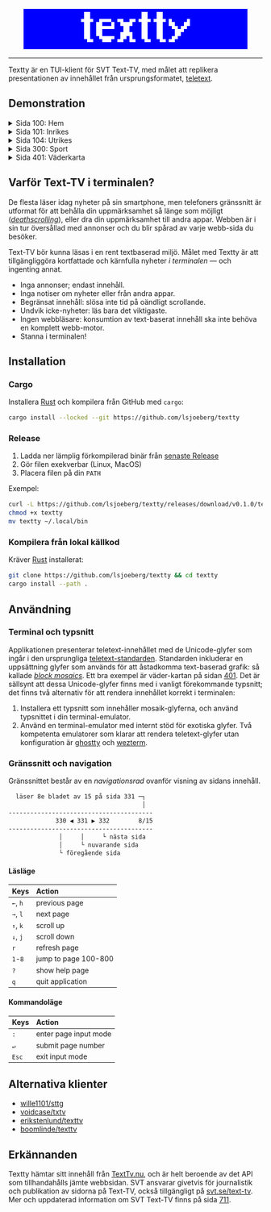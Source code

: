 <!-- LOGO -->
<p align="center">
  <img src="./media/banner.png" alt="textty">
</p>

---

Textty är en TUI-klient för SVT Text-TV, med målet att replikera
presentationen av innehållet från ursprungsformatet, [teletext].


## Demonstration

<details>
<summary>Sida 100: Hem</summary>
<p align="center">
  <img src="./media/100.png" alt="sida-100">
</p>
</details>

<details>
<summary>Sida 101: Inrikes</summary>
<p align="center">
  <img src="./media/101.png" alt="sida-101">
</p>
</details>

<details>
<summary>Sida 104: Utrikes</summary>
<p align="center">
  <img src="./media/104.png" alt="sida-104">
</p>
</details>

<details>
<summary>Sida 300: Sport</summary>
<p align="center">
  <img src="./media/300.png" alt="sida-300">
</p>
</details>

<details>
<summary>Sida 401: Väderkarta</summary>
<p align="center">
  <img src="./media/401.png" alt="sida-401">
</p>
</details>

## Varför Text-TV i terminalen?

De flesta läser idag nyheter på sin smartphone, men telefoners gränssnitt är
utformat för att behålla din uppmärksamhet så länge som möjligt
(_[deathscrolling]_), eller dra din uppmärksamhet till andra appar. Webben är i
sin tur översållad med annonser och du blir spårad av varje webb-sida du
besöker.

Text-TV bör kunna läsas i en rent textbaserad miljö. Målet med Textty är att
tillgängliggöra kortfattade och kärnfulla nyheter _i terminalen_ &mdash; och
ingenting annat.

- Inga annonser; endast innehåll.
- Inga notiser om nyheter eller från andra appar.
- Begränsat innehåll: slösa inte tid på oändligt scrollande.
- Undvik icke-nyheter: läs bara det viktigaste.
- Ingen webbläsare: konsumtion av text-baserat innehåll ska inte behöva en
  komplett webb-motor.
- Stanna i terminalen!

## Installation

### Cargo

Installera [Rust] och kompilera från GitHub med `cargo`:

```sh
cargo install --locked --git https://github.com/lsjoeberg/textty
```

### Release

1. Ladda ner lämplig förkompilerad binär från [senaste Release]
2. Gör filen exekverbar (Linux, MacOS)
3. Placera filen på din `PATH`

Exempel:

```sh
curl -L https://github.com/lsjoeberg/textty/releases/download/v0.1.0/textty-linux-amd64 > textty
chmod +x textty
mv textty ~/.local/bin
```

### Kompilera från lokal källkod

Kräver [Rust] installerat:

```sh
git clone https://github.com/lsjoeberg/textty && cd textty
cargo install --path .
```

## Användning

### Terminal och typsnitt

Applikationen presenterar teletext-innehållet med de Unicode-glyfer som
ingår i den ursprungliga [teletext-standarden]. Standarden inkluderar en
uppsättning glyfer som används för att åstadkomma text-baserad grafik: så
kallade _[block mosaics]_. Ett bra exempel är väder-kartan på sidan [401]. Det
är sällsynt att dessa Unicode-glyfer finns med i vanligt förekommande typsnitt;
det finns två alternativ för att rendera innehållet korrekt i terminalen:

1. Installera ett typsnitt som innehåller mosaik-glyferna, och använd typsnittet
   i din terminal-emulator.
2. Använd en terminal-emulator med internt stöd för exotiska glyfer. Två
   kompetenta emulatorer som klarar att rendera teletext-glyfer utan
   konfiguration är [ghostty] och [wezterm].

### Gränssnitt och navigation

Gränssnittet består av en *navigationsrad* ovanför visning av sidans innehåll.

```text
  läser 8e bladet av 15 på sida 331 ─┐
                                     │
----------------------------------------
             330 ◀ 331 ▶ 332        8/15
----------------------------------------
              │     │     └ nästa sida
              │     └ nuvarande sida
              └ föregående sida
```

#### Läsläge

| Keys     | Action               |
|:---------|:---------------------|
| `←`, `h` | previous page        |
| `→`, `l` | next page            |
| `↑`, `k` | scroll up            |
| `↓`, `j` | scroll down          |
| `r`      | refresh page         |
| `1`-`8`  | jump to page 100-800 |
| `?`      | show help page       |
| `q`      | quit application     |

#### Kommandoläge

| Keys  | Action                |
|:------|:----------------------|
| `:`   | enter page input mode |
| `↵`   | submit page number    |
| `Esc` | exit input mode       |


## Alternativa klienter

- [wille1101/sttg](https://github.com/wille1101/sttg)
- [voidcase/txtv](https://github.com/voidcase/txtv)
- [erikstenlund/texttv](https://github.com/erikstenlund/texttv)
- [boomlinde/texttv](https://github.com/boomlinde/texttv)

## Erkännanden

Textty hämtar sitt innehåll från [TextTv.nu], och är helt beroende av det API
som tillhandahålls jämte webbsidan. SVT ansvarar givetvis för journalistik och
publikation av sidorna på Text-TV, också tillgängligt på [svt.se/text-tv]. Mer
och uppdaterad information om SVT Text-TV finns på sida [711].

<!-- Referenser -->
[teletext]: https://sv.wikipedia.org/wiki/Text-TV
[deathscrolling]: https://www.urbandictionary.com/define.php?term=deathscrolling
[Rust]: https://www.rust-lang.org/tools/install
[senaste Release]: https://github.com/lsjoeberg/textty/releases/latest
[teletext-standarden]: https://en.wikipedia.org/wiki/Teletext_character_set
[401]: https://www.svt.se/text-tv/401
[block mosaics]: https://en.wikipedia.org/wiki/Teletext_character_set#G1_block_mosaics
[ghostty]: https://ghostty.org/
[wezterm]: https://wezterm.org/
[TextTv.nu]: https://texttv.nu/blogg/texttv-api
[svt.se/text-tv]: https://www.svt.se/text-tv
[711]: https://www.svt.se/text-tv/711

